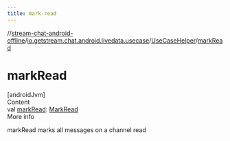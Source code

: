 ```yaml
---
title: mark-read
---
```

//[stream-chat-android-offline](../../../index.md)/[io.getstream.chat.android.livedata.usecase](../index.md)/[UseCaseHelper](index.md)/[markRead](markRead.md)



# markRead  
[androidJvm]  
Content  
val [markRead](markRead.md): [MarkRead](../MarkRead/index.md)  
More info  


markRead marks all messages on a channel read

  



